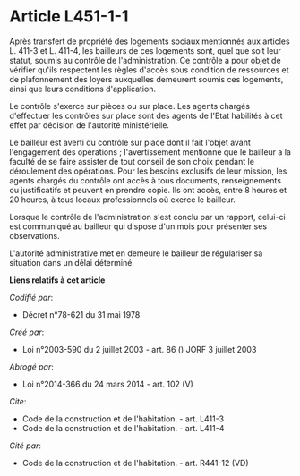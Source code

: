 # Article L451-1-1

Après transfert de propriété des logements sociaux mentionnés aux articles L. 411-3 et L. 411-4, les bailleurs de ces
logements sont, quel que soit leur statut, soumis au contrôle de l'administration. Ce contrôle a pour objet de vérifier
qu'ils respectent les règles d'accès sous condition de ressources et de plafonnement des loyers auxquelles demeurent soumis
ces logements, ainsi que leurs conditions d'application.

Le contrôle s'exerce sur pièces ou sur place. Les agents chargés d'effectuer les contrôles sur place sont des agents de
l'Etat habilités à cet effet par décision de l'autorité ministérielle.

Le bailleur est averti du contrôle sur place dont il fait l'objet avant l'engagement des opérations ; l'avertissement
mentionne que le bailleur a la faculté de se faire assister de tout conseil de son choix pendant le déroulement des
opérations. Pour les besoins exclusifs de leur mission, les agents chargés du contrôle ont accès à tous documents,
renseignements ou justificatifs et peuvent en prendre copie. Ils ont accès, entre 8 heures et 20 heures, à tous locaux
professionnels où exerce le bailleur.

Lorsque le contrôle de l'administration s'est conclu par un rapport, celui-ci est communiqué au bailleur qui dispose d'un
mois pour présenter ses observations.

L'autorité administrative met en demeure le bailleur de régulariser sa situation dans un délai déterminé.

**Liens relatifs à cet article**

_Codifié par_:

  - Décret n°78-621 du 31 mai 1978

_Créé par_:

  - Loi n°2003-590 du 2 juillet 2003 - art. 86 () JORF 3 juillet 2003

_Abrogé par_:

  - Loi n°2014-366 du 24 mars 2014 - art. 102 (V)

_Cite_:

  - Code de la construction et de l'habitation. - art. L411-3
  - Code de la construction et de l'habitation. - art. L411-4

_Cité par_:

  - Code de la construction et de l'habitation. - art. R441-12 (VD)
